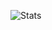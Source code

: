 ![Stats](https://github-readme-stats.vercel.app/api?username=timlin0307&theme=omni&show_icons=true&count_private=true&hide_border=true&custom_title=YTL's+Github+Stats)
<!--![Top langs](https://github-readme-stats.vercel.app/api/top-langs/?username=timlin0307&theme=omni&layout=compact&card_width=445&count_private=true&hide_border=true)-->


<!--
**timlin0307/timlin0307** is a ✨ _special_ ✨ repository because its `README.md` (this file) appears on your GitHub profile.

Here are some ideas to get you started:

- 🔭 I’m currently working on ...
- 🌱 I’m currently learning ...
- 👯 I’m looking to collaborate on ...
- 🤔 I’m looking for help with ...
- 💬 Ask me about ...
- 📫 How to reach me: ...
- 😄 Pronouns: ...
- ⚡ Fun fact: ...
-->
